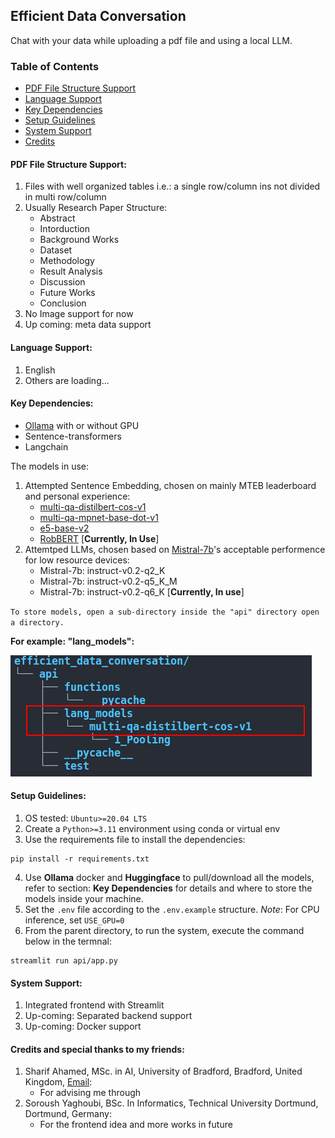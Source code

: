 ## Efficient Data Conversation ##

Chat with your data while uploading a pdf file and using a local LLM.

### Table of Contents ###

* [PDF File Structure Support](#pdf_structure)
* [Language Support](#language_support)
* [Key Dependencies](#key_dependencies)
* [Setup Guidelines](#setup_guidelines)
* [System Support](#system_support)
* [Credits](#credits)

#### PDF File Structure Support: <a name="pdf_structure"></a> ####

1. Files with well organized tables i.e.: a single row/column ins not divided in multi row/column
2. Usually Research Paper Structure:
    * Abstract
    * Intorduction
    * Background Works
    * Dataset
    * Methodology
    * Result Analysis
    * Discussion
    * Future Works
    * Conclusion
3. No Image support for now
4. Up coming: meta data support

#### Language Support: <a name="language_support"></a> ####

1. English
2. Others are loading...

#### Key Dependencies: <a name="key_dependencies"></a> ####

* [Ollama](https://ollama.com/blog/ollama-is-now-available-as-an-official-docker-image) with or without GPU
* Sentence-transformers
* Langchain

The models in use:

1. Attempted Sentence Embedding, chosen on mainly MTEB leaderboard and personal experience:
    * [multi-qa-distilbert-cos-v1](https://huggingface.co/sentence-transformers/multi-qa-distilbert-cos-v1)
    * [multi-qa-mpnet-base-dot-v1](https://huggingface.co/sentence-transformers/multi-qa-mpnet-base-dot-v1)
    * [e5-base-v2](https://huggingface.co/intfloat/e5-base-v2)
    * [RobBERT](https://pieter.ai/robbert/) [**Currently, In Use**]
2. Attemtped LLMs, chosen based on [Mistral-7b](https://ollama.com/library/mistral/tags)'s acceptable performence for low resource devices:
    * Mistral-7b: instruct-v0.2-q2_K
    * Mistral-7b: instruct-v0.2-q5_K_M
    * Mistral-7b: instruct-v0.2-q6_K [**Currently, In use**]

`To store models, open a sub-directory inside the "api" directory open a directory.`

**For example: "lang_models":**

![plot](./directory.png)

#### Setup Guidelines: <a name="setup_guidelines"></a> ###

1. OS tested: `Ubuntu>=20.04 LTS`
2. Create a `Python>=3.11` environment using conda or virtual env
3. Use the requirements file to install the dependencies:
```
pip install -r requirements.txt
```
4. Use **Ollama** docker and **Huggingface** to pull/download all the models, refer to section: **Key Dependencies** for details and where to store the models inside your machine.
5. Set the `.env` file according to the `.env.example` structure.
*Note*: For CPU inference, set `USE_GPU=0`
6. From the parent directory, to run the system, execute the command below in the termnal:
```
streamlit run api/app.py
```

#### System Support: <a name="system_support"></a> ####

1. Integrated frontend with Streamlit
2. Up-coming: Separated backend support
3. Up-coming: Docker support

#### Credits and special thanks to my friends: <a name="credits"></a> ####

1. Sharif Ahamed, MSc. in AI, University of Bradford, Bradford, United Kingdom, [Email](sharifahamed485@gmail.com):
    * For advising me through
2. Soroush Yaghoubi, BSc. In Informatics, Technical University Dortmund, Dortmund, Germany:
    * For the frontend idea and more works in future